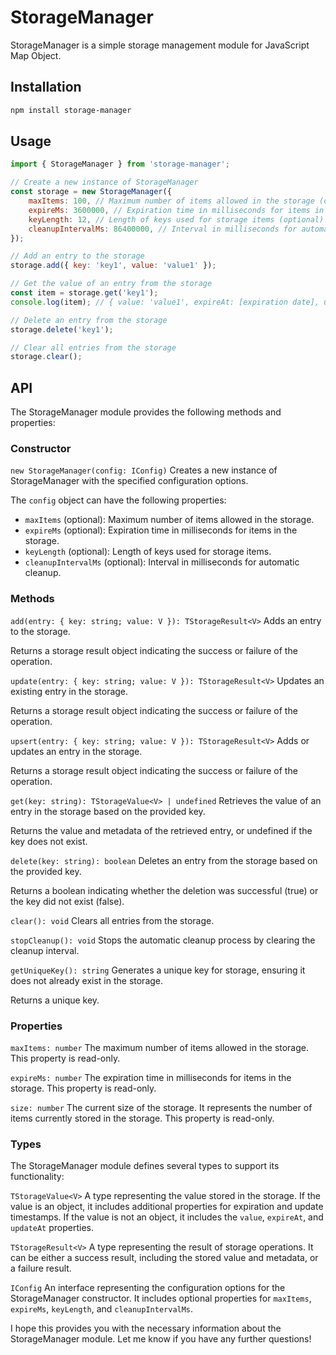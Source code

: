 # StorageManager

StorageManager is a simple storage management module for JavaScript Map Object.

## Installation

```bash
npm install storage-manager
```

## Usage

```js
import { StorageManager } from 'storage-manager';

// Create a new instance of StorageManager
const storage = new StorageManager({
    maxItems: 100, // Maximum number of items allowed in the storage (optional)
    expireMs: 3600000, // Expiration time in milliseconds for items in the storage (optional)
    keyLength: 12, // Length of keys used for storage items (optional)
    cleanupIntervalMs: 86400000, // Interval in milliseconds for automatic cleanup (optional)
});

// Add an entry to the storage
storage.add({ key: 'key1', value: 'value1' });

// Get the value of an entry from the storage
const item = storage.get('key1');
console.log(item); // { value: 'value1', expireAt: [expiration date], updateAt: [last update date] }

// Delete an entry from the storage
storage.delete('key1');

// Clear all entries from the storage
storage.clear();
```

## API

The StorageManager module provides the following methods and properties:

### Constructor

`new StorageManager(config: IConfig)`
Creates a new instance of StorageManager with the specified configuration options.

The `config` object can have the following properties:

-   `maxItems` (optional): Maximum number of items allowed in the storage.
-   `expireMs` (optional): Expiration time in milliseconds for items in the storage.
-   `keyLength` (optional): Length of keys used for storage items.
-   `cleanupIntervalMs` (optional): Interval in milliseconds for automatic cleanup.

### Methods

`add(entry: { key: string; value: V }): TStorageResult<V>`
Adds an entry to the storage.

Returns a storage result object indicating the success or failure of the operation.

`update(entry: { key: string; value: V }): TStorageResult<V>`
Updates an existing entry in the storage.

Returns a storage result object indicating the success or failure of the operation.

`upsert(entry: { key: string; value: V }): TStorageResult<V>`
Adds or updates an entry in the storage.

Returns a storage result object indicating the success or failure of the operation.

`get(key: string): TStorageValue<V> | undefined`
Retrieves the value of an entry in the storage based on the provided key.

Returns the value and metadata of the retrieved entry, or undefined if the key does not exist.

`delete(key: string): boolean`
Deletes an entry from the storage based on the provided key.

Returns a boolean indicating whether the deletion was successful (true) or the key did not exist (false).

`clear(): void`
Clears all entries from the storage.

`stopCleanup(): void`
Stops the automatic cleanup process by clearing the cleanup interval.

`getUniqueKey(): string`
Generates a unique key for storage, ensuring it does not already exist in the storage.

Returns a unique key.

### Properties

`maxItems: number`
The maximum number of items allowed in the storage. This property is read-only.

`expireMs: number`
The expiration time in milliseconds for items in the storage. This property is read-only.

`size: number`
The current size of the storage. It represents the number of items currently stored in the storage. This property is read-only.

### Types

The StorageManager module defines several types to support its functionality:

`TStorageValue<V>`
A type representing the value stored in the storage. If the value is an object, it includes additional properties for expiration and update timestamps. If the value is not an object, it includes the `value`, `expireAt`, and `updateAt` properties.

`TStorageResult<V>`
A type representing the result of storage operations. It can be either a success result, including the stored value and metadata, or a failure result.

`IConfig`
An interface representing the configuration options for the StorageManager constructor. It includes optional properties for `maxItems`, `expireMs`, `keyLength`, and `cleanupIntervalMs`.

I hope this provides you with the necessary information about the StorageManager module. Let me know if you have any further questions!
